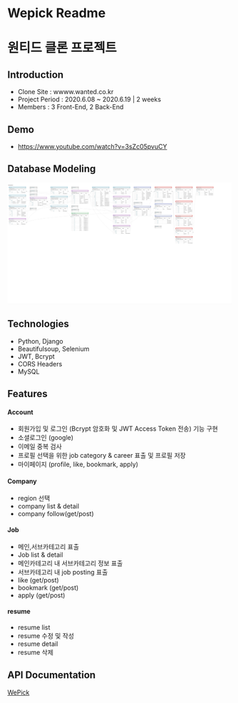 # Wepick Readme

# 원티드 클론 프로젝트

## Introduction

- Clone Site : wwww.wanted.co.kr
- Project Period : 2020.6.08 ~ 2020.6.19 | 2 weeks
- Members : 3 Front-End, 2 Back-End

## Demo

- https://www.youtube.com/watch?v=3sZc05pvuCY

## Database Modeling

![wanted](./wanted.png)

## Technologies

- Python, Django
- Beautifulsoup, Selenium
- JWT, Bcrypt
- CORS Headers
- MySQL

## Features

#### Account

- 회원가입 및 로그인 (Bcrypt 암호화 및 JWT Access Token 전송) 기능 구현
- 소셜로그인 (google)
- 이메일 중복 검사
- 프로필 선택을 위한 job category & career 표출 및 프로필 저장
- 마이페이지 (profile, like, bookmark, apply)

#### Company

- region 선택
- company list & detail
- company follow(get/post)

#### Job

- 메인,서브카테고리 표출
- Job list & detail
- 메인카테고리 내 서브카테고리 정보 표출
- 서브카테고리 내 job posting 표출
- like (get/post)
- bookmark (get/post)
- apply (get/post)

#### resume

- resume list
- resume 수정 및 작성
- resume detail
- resume 삭제

## API Documentation

[WePick](https://planetary-meteor-818133.postman.co/collections/11571511-f1d5380b-682f-473e-9d9d-494a05cade48?version=latest&workspace=9b227eca-978e-433b-8cae-a42ef2c4ce1a)
